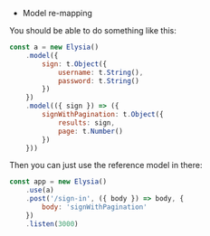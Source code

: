 * Model re-mapping

You should be able to do something like this:

```js
const a = new Elysia()
	.model({
		sign: t.Object({
			username: t.String(),
			password: t.String()
		})
	})
	.model(({ sign }) => ({
		signWithPagination: t.Object({
			results: sign,
			page: t.Number()
		})
	}))
```

Then you can just use the reference model in there:

```js
const app = new Elysia()
	.use(a)
	.post('/sign-in', ({ body }) => body, {
		body: 'signWithPagination'
	})
	.listen(3000)
```
